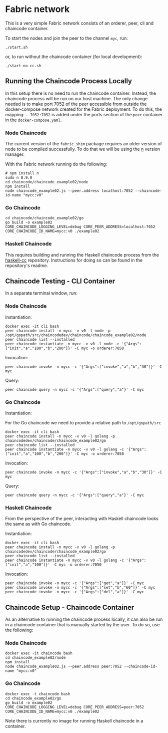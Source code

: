 # Fabric network

This is a very simple Fabric network consists of an orderer, peer, cli and chaincode container.

To start the nodes and join the peer to the channel `myc`, run:

```
./start.sh
```

or, to run without the chaincode container (for local development):

```
./start-no-cc.sh
```

## Running the Chaincode Process Locally

In this setup there is no need to run the chaincode container.
Instead, the chaincode process will be run on our host machine.
The only change needed is to make port 7052 of the peer accessible from outside the docker-compose network created for the Fabric deployment.
To do this, the mapping: `- 7052:7052` is added under the ports section of the `peer` container in the `docker-compose.yaml`.

### Node Chaincode

The current version of the `fabric_shim` package requires an older version of node to be compiled successfully.
To do that we will be using the [n](https://github.com/tj/n) version manager.

With the Fabric network running do the following:

```
# npm install n
sudo n 8.9.0
cd chaincode/chaincode_example02/node
npm install
node chaincode_example02.js --peer.address localhost:7052 --chaincode-id-name "mycc:v0"
```

### Go Chaincode

```
cd chaincode/chaincode_example02/go
go build -o example02
CORE_CHAINCODE_LOGGING_LEVEL=debug CORE_PEER_ADDRESS=localhost:7052 CORE_CHAINCODE_ID_NAME=mycc:v0 ./example02
```

### Haskell Chaincode

This requires building and running the Haskell chaincode process from the [haskell-cc](https://github.com/nwaywood/haskell-cc) repository.
Instructions for doing so can be found in the repository's readme.

## Chaincode Testing - CLI Container

In a separate terminal window, run:

### Node Chaincode

Instantiation:

```
docker exec -it cli bash
peer chaincode install -n mycc -v v0 -l node -p /opt/gopath/src/chaincodedev/chaincode/chaincode_example02/node
peer chaincode list --installed
peer chaincode instantiate -n mycc -v v0 -l node -c '{"Args":["init","a","100","b","200"]}' -C myc -o orderer:7050
```

Invocation:

```
peer chaincode invoke -n mycc -c '{"Args":["invoke","a","b","30"]}' -C myc
```

Query:

```
peer chaincode query -n mycc -c '{"Args":["query","a"}' -C myc
```

### Go Chaincode

Instantiation:

For the Go chaincode we need to provide a relative path to `/opt/gopath/src`

```
docker exec -it cli bash
peer chaincode install -n mycc -v v0 -l golang -p chaincodedev/chaincode/chaincode_example02/go
peer chaincode list --installed
peer chaincode instantiate -n mycc -v v0 -l golang -c '{"Args":["init","a","100","b","200"]}' -C myc -o orderer:7050
```

Invocation:

```
peer chaincode invoke -n mycc -c '{"Args":["invoke","a","b","30"]}' -C myc
```

Query:

```
peer chaincode query -n mycc -c '{"Args":["query","a"}' -C myc
```

### Haskell Chaincode

From the perspective of the peer, interacting with Haskell chaincode looks the same as with Go chaincode.

Instantiation:

```
docker exec -it cli bash
peer chaincode install -n mycc -v v0 -l golang -p chaincodedev/chaincode/chaincode_example02/go
peer chaincode list --installed
peer chaincode instantiate -n mycc -v v0 -l golang -c '{"Args":["init","a","100"]}' -C myc -o orderer:7050
```

Invocation:

```
peer chaincode invoke -n mycc -c '{"Args":["get","a"]}' -C myc
peer chaincode invoke -n mycc -c '{"Args":["set","b","60"]}' -C myc
peer chaincode invoke -n mycc -c '{"Args":["del","a"]}' -C myc
```

## Chaincode Setup - Chaincode Container

As an alternative to running the chaincode process locally, it can also be run in a chaincode container that is manually started by the user.
To do so, use the following:

### Node Chaincode

```
docker exec -it chaincode bash
cd chaincode_example02/node
npm install
node chaincode_example02.js --peer.address peer:7052 --chaincode-id-name "mycc:v0"
```

### Go Chaincode

```
docker exec -t chaincode bash
cd chaincode_example02/go
go build -o example02
CORE_CHAINCODE_LOGGING_LEVEL=debug CORE_PEER_ADDRESS=peer:7052 CORE_CHAINCODE_ID_NAME=mycc:v0 ./example02
```

Note there is currently no image for running Haskell chaincode in a container.
